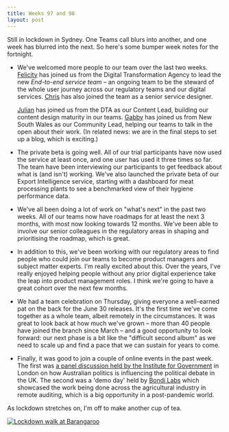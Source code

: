 ```yaml
---
title: Weeks 97 and 98
layout: post
---
```


Still in lockdown in Sydney. One Teams call blurs into another, and one week has blurred into the next. So here's some bumper week notes for the fortnight.

* We've welcomed more people to our team over the last two weeks. [Felicity][felicity] has joined us from the Digital Transformation Agency to lead the new _End-to-end service team_ – an ongoing team to be the steward of the whole user journey across our regulatory teams and our digital services. [Chris][chris] has also joined the team as a senior service designer.

  [Julian][julian] has joined us from the DTA as our Content Lead, building our content design maturity in our teams. [Gabby][gabby] has joined us from New South Wales as our Community Lead, helping our teams to talk in the open about their work. (In related news: we are in the final steps to set up a blog, which is exciting.)

* The private beta is going well. All of our trial participants have now used the service at least once, and one user has used it three times so far. The team have been interviewing our participants to get feedback about what is (and isn't) working. We've also launched the private beta of our Export Intelligence service, starting with a dashboard for meat processing plants to see a benchmarked view of their hygiene performance data.

* We've all been doing a lot of work on "what's next" in the past two weeks. All of our teams now have roadmaps for at least the next 3 months, with most now looking towards 12 months. We've been able to involve our senior colleagues in the regulatory areas in shaping and prioritising the roadmap, which is great.

* In addition to this, we've been working with our regulatory areas to find people who could join our teams to become product managers and subject matter experts. I'm really excited about this. Over the years, I've really enjoyed helping people without any prior digital experience take the leap into product management roles. I think we're going to have a great cohort over the next few months.

* We had a team celebration on Thursday, giving everyone a well-earned pat on the back for the June 30 releases. It's the first time we've come together as a whole team, albeit remotely in the circumstances. It was great to look back at how much we've grown – more than 40 people have joined the branch since March – and a good opportunity to look forward: our next phase is a bit like the "difficult second album" as we need to scale up and find a pace that we can sustain for years to come.

* Finally, it was good to join a couple of online events in the past week. The first was [a panel discussion held by the Institute for Government][ifg] in London on how Australian politics is influencing the political debate in the UK. The second was a 'demo day' held by [Bondi Labs][bondi-labs] which showcased the work being done across the agricultural industry in remote auditing, which is a big opportunity in a post-pandemic world.

As lockdown stretches on, I'm off to make another cup of tea.

<a href="https://photo.jordanh.net/picture.php?/264">
  <img src="https://photo.jordanh.net/_data/i/upload/2021/07/17/20210717221227-78b27d07-me.jpg" style="max-height: 30rem;" alt="Lockdown walk at Barangaroo">
</a>


[felicity]: https://www.linkedin.com/in/felicity-hitchcock-6b7a61207/
[chris]: https://www.linkedin.com/in/christopherbrew/
[julian]: https://www.linkedin.com/in/julian-fleetwood/
[gabby]: https://www.linkedin.com/in/gabbyquirk/
[ifg]: https://www.instituteforgovernment.org.uk/events/australian-style-politics
[bondi-labs]: https://www.bondilabs.com/
